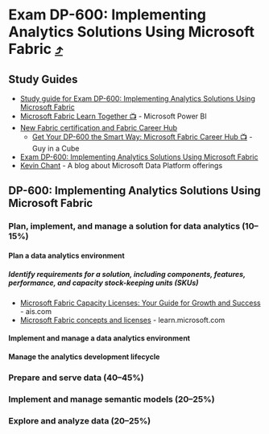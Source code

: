 # Exam DP-600: Implementing Analytics Solutions Using Microsoft Fabric [⤴](https://learn.microsoft.com/en-us/credentials/certifications/exams/dp-600/)

## Study Guides
* [Study guide for Exam DP-600: Implementing Analytics Solutions Using Microsoft Fabric](https://learn.microsoft.com/en-us/credentials/certifications/resources/study-guides/dp-600)
* [Microsoft Fabric Learn Together 📺](https://www.youtube.com/playlist?list=PL1N57mwBHtN0-AJVURyfqbdmX65JMXSVv) - Microsoft Power BI
* [New Fabric certification and Fabric Career Hub](https://powerbi.microsoft.com/en-us/blog/new-fabric-certification-and-fabric-career-hub/)
  - [Get Your DP-600 the Smart Way: Microsoft Fabric Career Hub 📺](https://www.youtube.com/watch?v=U3aqC7VQTSw) - Guy in a Cube
* [Exam DP-600: Implementing Analytics Solutions Using Microsoft Fabric](https://learn.microsoft.com/en-us/credentials/certifications/exams/dp-600/)
* [Kevin Chant](https://www.kevinrchant.com/?s=dp-600) - A blog about Microsoft Data Platform offerings

  
## DP-600: Implementing Analytics Solutions Using Microsoft Fabric
### Plan, implement, and manage a solution for data analytics (10–15%)
#### Plan a data analytics environment
##### Identify requirements for a solution, including components, features, performance, and capacity stock-keeping units (SKUs)
* [Microsoft Fabric Capacity Licenses: Your Guide for Growth and Success](https://www.ais.com/microsoft-fabric-capacity-licenses-your-guide-for-growth-and-success/) - ais.com
* [Microsoft Fabric concepts and licenses](https://learn.microsoft.com/en-us/fabric/enterprise/licenses) - learn.microsoft.com

#### Implement and manage a data analytics environment
#### Manage the analytics development lifecycle


### Prepare and serve data (40–45%)

### Implement and manage semantic models (20–25%)

### Explore and analyze data (20–25%)
